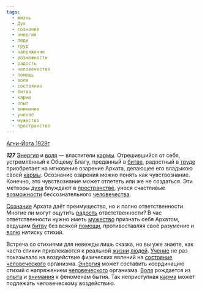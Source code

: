 ```yaml
---
tags:
  - жизнь
  - Дух
  - сознание
  - энергия
  - люди
  - труд
  - напряжение
  - возможности
  - радость
  - человечество
  - помощь
  - воля
  - состояние
  - битва
  - карма
  - опыт
  - внимание
  - учение
  - мужество
  - пространство
---
```


[Агни-Йога 1929г](https://127.0.0.1:4002/agni/1929)

___127___
[Энергия](../../../tags/#энергия) и [воля](../../../tags/#воля) — властители [кармы](../../../tags/#[карма](../../../tags/#карма)). Отрешившийся от себя, устремлённый к Общему Благу, преданный в [битве](../../../tags/#битва), радостный в [труде](../../../tags/#труд) приобретает на мгновение озарение Архата, делающее его владыкою своей [кармы](../../../tags/#[карма](../../../tags/#карма)). Осознание озарения можно понять как чувствознание. Конечно, это чувствознание может отлететь или же не создаться. Эти метеоры [духа](../../../tags/#Дух) блуждают в [пространстве](../../../tags/#пространство), унося счастливые [возможности](../../../tags/#возможности) бессознательного [человечества](../../../tags/#человечество).   

[Сознание](../../../tags/#сознание) Архата даёт преимущество, но и полно ответственности. Многие ли могут ощутить [радость](../../../tags/#радость) ответственности? В час ответственности нужно иметь [мужество](../../../tags/#мужество) признать себя Архатом, ведущим [битву](../../../tags/#битва) без всякой [помощи](../../../tags/#помощь), противоставляя своё разумение и [волю](../../../tags/#воля) натиску стихий.   

Встреча со стихиями для невежды лишь сказка, но вы уже знаете, как часто стихии привлекаются к реальной [жизни](../../../tags/#жизнь) [людей](../../../tags/#люди). [Учение](../../../tags/#учение) не раз показывало на воздействие физических явлений на [состояние](../../../tags/#состояние) [человеческого](../../../tags/#человечество) организма. [Энергия](../../../tags/#энергия) может составить координацию стихий с напряжением [человеческого](../../../tags/#человечество) организма. [Воля](../../../tags/#воля) рождается из [опыта](../../../tags/#опыт) и [внимания](../../../tags/#внимание) к феноменам бытия. Так неприступная [карма](../../../tags/#карма) может подлежать человеческому воздействию.